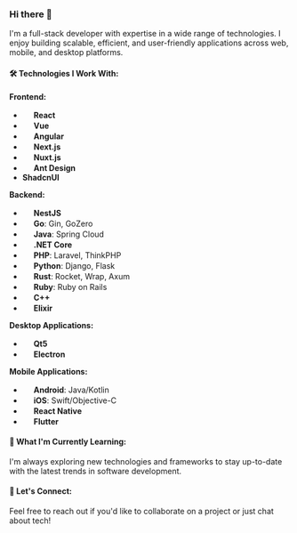 ### Hi there 👋

I'm a full-stack developer with expertise in a wide range of technologies. I enjoy building scalable, efficient, and user-friendly applications across web, mobile, and desktop platforms.

#### 🛠️ **Technologies I Work With:**

**Frontend:**  
- <img src="https://cdn.jsdelivr.net/gh/devicons/devicon/icons/react/react-original.svg" width="16" height="16" /> **React**  
- <img src="https://cdn.jsdelivr.net/gh/devicons/devicon/icons/vuejs/vuejs-original.svg" width="16" height="16" /> **Vue**  
- <img src="https://cdn.jsdelivr.net/gh/devicons/devicon/icons/angularjs/angularjs-original.svg" width="16" height="16" /> **Angular**  
- <img src="https://cdn.jsdelivr.net/gh/devicons/devicon/icons/nextjs/nextjs-original.svg" width="16" height="16" /> **Next.js**  
- <img src="https://cdn.jsdelivr.net/gh/devicons/devicon/icons/nuxtjs/nuxtjs-original.svg" width="16" height="16" /> **Nuxt.js**  
- <img src="https://cdn.jsdelivr.net/gh/devicons/devicon/icons/antdesign/antdesign-original.svg" width="16" height="16" /> **Ant Design**  
- **ShadcnUI**  

**Backend:**  
- <img src="https://cdn.jsdelivr.net/gh/devicons/devicon/icons/nestjs/nestjs-plain.svg" width="16" height="16" /> **NestJS**  
- <img src="https://cdn.jsdelivr.net/gh/devicons/devicon/icons/go/go-original.svg" width="16" height="16" /> **Go**: Gin, GoZero  
- <img src="https://cdn.jsdelivr.net/gh/devicons/devicon/icons/java/java-original.svg" width="16" height="16" /> **Java**: Spring Cloud  
- <img src="https://cdn.jsdelivr.net/gh/devicons/devicon/icons/dotnetcore/dotnetcore-original.svg" width="16" height="16" /> **.NET Core**  
- <img src="https://cdn.jsdelivr.net/gh/devicons/devicon/icons/php/php-original.svg" width="16" height="16" /> **PHP**: Laravel, ThinkPHP
- <img src="https://cdn.jsdelivr.net/gh/devicons/devicon/icons/python/python-original.svg" width="16" height="16" /> **Python**: Django, Flask  
- <img src="https://cdn.jsdelivr.net/gh/devicons/devicon@latest/icons/rust/rust-original.svg" width="16" height="16" /> **Rust**: Rocket, Wrap, Axum  
- <img src="https://cdn.jsdelivr.net/gh/devicons/devicon/icons/ruby/ruby-original.svg" width="16" height="16" /> **Ruby**:  Ruby on Rails
- <img src="https://cdn.jsdelivr.net/gh/devicons/devicon/icons/cplusplus/cplusplus-original.svg" width="16" height="16" /> **C++**  
- <img src="https://cdn.jsdelivr.net/gh/devicons/devicon/icons/elixir/elixir-original.svg" width="16" height="16" /> **Elixir**  

**Desktop Applications:**  
- <img src="https://cdn.jsdelivr.net/gh/devicons/devicon/icons/qt/qt-original.svg" width="16" height="16" /> **Qt5**  
- <img src="https://cdn.jsdelivr.net/gh/devicons/devicon/icons/electron/electron-original.svg" width="16" height="16" /> **Electron**  

**Mobile Applications:**  
- <img src="https://cdn.jsdelivr.net/gh/devicons/devicon/icons/android/android-original.svg" width="16" height="16" /> **Android**: Java/Kotlin  
- <img src="https://cdn.jsdelivr.net/gh/devicons/devicon/icons/apple/apple-original.svg" width="16" height="16" /> **iOS**: Swift/Objective-C  
- <img src="https://cdn.jsdelivr.net/gh/devicons/devicon/icons/react/react-original.svg" width="16" height="16" /> **React Native**  
- <img src="https://cdn.jsdelivr.net/gh/devicons/devicon/icons/flutter/flutter-original.svg" width="16" height="16" /> **Flutter**  

#### 🌱 **What I'm Currently Learning:**  
I'm always exploring new technologies and frameworks to stay up-to-date with the latest trends in software development.

#### 💬 **Let's Connect:**  
Feel free to reach out if you'd like to collaborate on a project or just chat about tech!
